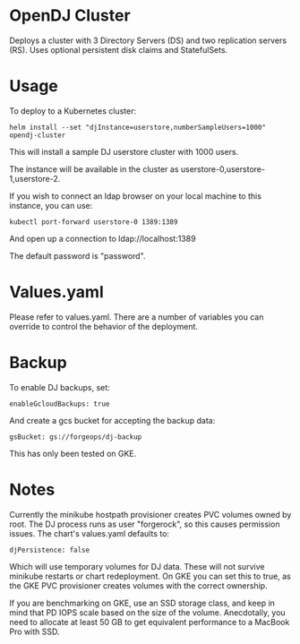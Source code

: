 # OpenDJ Cluster

Deploys a cluster with 3 Directory Servers (DS) and two replication 
 servers (RS). Uses optional persistent disk claims
and StatefulSets. 

# Usage

To deploy to a Kubernetes cluster:

`helm install --set "djInstance=userstore,numberSampleUsers=1000" opendj-cluster`

This will install a sample DJ userstore cluster with 1000 users. 

The instance will be available in the cluster as userstore-0,userstore-1,userstore-2. 

If you wish to connect an ldap browser on your local machine to this instance, you can use:

`kubectl port-forward userstore-0 1389:1389`

And open up a connection to ldap://localhost:1389 

The default password is "password".


# Values.yaml

Please refer to values.yaml. There are a number of variables you can override to control the
behavior of the deployment. 


# Backup 

To enable DJ backups, set:

`enableGcloudBackups: true`

And create a gcs bucket for accepting the backup data:

`gsBucket: gs://forgeops/dj-backup `

This has only been tested on GKE.

# Notes


Currently the minikube hostpath provisioner creates PVC volumes owned by root. The DJ process
runs as user "forgerock", so this causes permission issues. The chart's values.yaml defaults to:

`djPersistence: false`

Which will use temporary volumes for DJ data. These will not survive minikube restarts or chart redeployment. On GKE
you can set this to true, as the GKE PVC provisioner creates volumes with the correct ownership.


If you are benchmarking on GKE, use an SSD storage class,
and keep in mind that PD IOPS scale based on the size of the volume.
Anecdotally, you need to allocate at least 50 GB to get equivalent
performance to a MacBook Pro with SSD.


